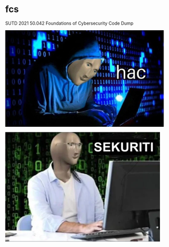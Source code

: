 # fcs
SUTD 2021 50.042 Foundations of Cybersecurity Code Dump

![hac](./hac.jpg)

![sekuriti](./sekuriti.png)
